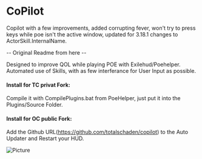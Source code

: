 # CoPilot

Copilot with a few improvements, added corrupting fever, won't try to press keys while poe isn't the active window, updated for 3.18.1 changes to ActorSkill.InternalName.

-- Original Readme from here --

Designed to improve QOL while playing POE with Exilehud/Poehelper.  
Automated use of Skills, with as few interferance for User Input as possible.  
  
#### Install for TC privat Fork:  
Compile it with CompilePlugins.bat from PoeHelper, just put it into the Plugins/Source Folder.   
  
#### Install for OC public Fork:  
Add the Github URL(https://github.com/totalschaden/copilot) to the Auto Updater and Restart your HUD. 
  
  

![Picture](https://i.imgur.com/K6rfEwI.png)
